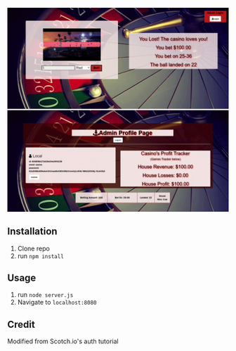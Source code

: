 
![Photo](public/img/imagef.png)
![Photo2](public/img/imageb.png)


## Installation


1. Clone repo
2. run `npm install`

## Usage

1. run `node server.js`
2. Navigate to `localhost:8080`

## Credit

Modified from Scotch.io's auth tutorial
